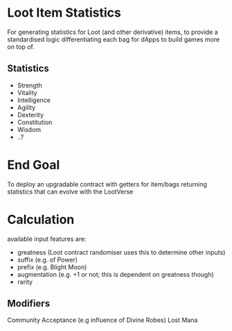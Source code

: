 # Loot Item Statistics
For generating statistics for Loot (and other derivative) items, to provide a standardised logic differentiating each bag for dApps to build games more on top of. 

## Statistics ##
- Strength
- Vitality
- Intelligence
- Agility
- Dexterity
- Constitution
- Wisdom
- ..?

# End Goal #
To deploy an upgradable contract with getters for item/bags returning statistics that can evolve with the LootVerse

# Calculation #
available input features are:
- greatness (Loot contract randomiser uses this to determine other inputs)
- suffix (e.g. of Power)
- prefix (e.g. Blight Moon)
- augmentation (e.g. +1 or not; this is dependent on greatness though)
- rarity

## Modifiers ##
Community Acceptance (e.g influence of Divine Robes)
Lost Mana
